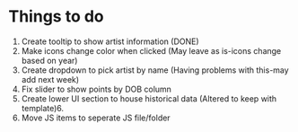 # Things to do

1. Create tooltip to show artist information (DONE)
2. Make icons change color when clicked (May leave as is-icons change based on year)
3. Create dropdown to pick artist by name (Having problems with this-may add next week)
4. Fix slider to show points by DOB column
5. Create lower UI section to house historical data (Altered to keep with template)6.
6. Move JS items to seperate JS file/folder

